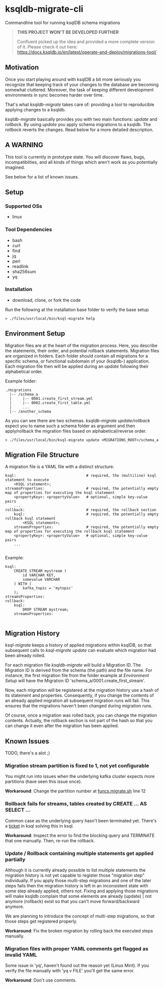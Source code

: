 # ksqldb-migrate-cli
Commandline tool for running ksqlDB schema migrations

> **THIS PROJECT WON'T BE DEVELOPED FURTHER**
>
> Confluent picked up the idea and provided a more complete version of it. Please check it out here: 
> https://docs.ksqldb.io/en/latest/operate-and-deploy/migrations-tool/

## Motivation

Once you start playing around with ksqlDB a bit more seriously you recognize that keeping track of your changes to the database are becoming somewhat cluttered. Moreover, the task of keeping different development environments in sync becomes harder over time. 

That's what *ksqldb-migrate* takes care of: providing a tool to reproducible applying changes to a ksqldb. 

*ksqldb-migrate* basically provides you with two main functions: *update* and *rollback*. By using *update* you apply schema migrations to a ksqldb. The *rollback* reverts the changes. Read below for a more detailed description. 


## A WARNING

This tool is currently in prototype state. You will discover flaws, bugs, incompatiblities, and all kinds of things which aren't work as you potentially imagined.

See below for a list of known issues. 

## Setup

### Supported OSs

- linux

### Tool Dependencies

- bash
- curl
- find
- jq
- perl
- readlink
- sha256sum
- yq

### Installation

- download, clone, or fork the code

Run the following at the installation base folder to verify the base setup

    > ./files/usr/local/bin/ksql-migrate help

## Environment Setup

Migration files are at the heart of the migration process. Here, you describe the statements, their order, and potential rollback statements. Migration files are organized in folders. Each folder should contain all migrations for a specific schema, or functional subdomain of your (ksqldb-) application. Each migration file then will be applied during an  *update* following their alphabetical order. 

Example folder:
```
./migrations
  |-- /schema_a
  |     |-- 0001.create_first_stream.yml
  |     |-- 0002.create_first_table.yml
  |     ...
  |-- /another_schema
```
As you can see there are two schemas. *ksqldb-migrate update/rollback* expect you to name such a schema folder as argument and then apply/rollback the migration files based on alphabetical/reverse order.

    > ./files/usr/local/bin/ksql-migrate update <MIGRATIONS_ROOT>/schema_a

## Migration File Structure

A migration file is a YAML file with a distinct structure:
```
ksql:                                # required, the (multiline) ksql statement to execute
    <KSQL statement>;
streamsProperties:                   # required, the potentially empty map of properties for executing the ksql statement
    <propertyKey>: <propertyValue>   # optional, simple key-value pairs
    ...
rollback:                            # required, the rollback section 
    ksql:                            # required, the potentially empty rollback ksql statement
        <KSQL statement>;
    streamsProperties:               # required, the potentially empty map of properties for executing the rollback ksql statement
    <propertyKey>: <propertyValue>   # optional, simple key-value pairs
    ...
    
```

Example:
```
ksql:
    CREATE STREAM mystream (
        id VARCHAR KEY,
        somevalue VARCHAR
    ) WITH (
        kafka_topic = 'mytopic'
    );
streamsProperties:
rollback:
    ksql:
        DROP STREAM mystream;
    streamsProperties:
    
```

## Migration History

*ksql-migrate* keeps a history of applied migrations within ksqlDB, so that subsequent calls to *ksql-migrate update* can evaluate which migration had been already rolled. 

For each migration file *ksqldb-migrate* will build a Migration ID. The Migration ID is derived from the schema (the path) and the file name. For instance, the first migration file from the folder example at *Environment Setup* will have the Migration ID 'schema_a/0001.create_first_stream'.

Now, each migration will be registered at the migration history use a hash of its statement and properties. Consequently, if you change the contents of an already applied migration all subsequent migration runs will fail. This ensures that the migrations haven't been changed during migration runs. 

Of course, once a migration was rolled back, you can change the migration contents. Actually, the rollback section is not part of the hash so that you can change it even after the migration has been applied. 


## Known Issues

TODO, there's a alot ;)

### Migration stream partition is fixed to 1, not yet configurable
You might run into issues when the underlying kafka cluster expects more partitions (have seen this issue once).

**Workaround**: Change the partition number at [funcs.migrate.sh](https://github.com/jens-guenther/ksqldb-migrate-cli/blob/master/src/files/usr/local/lib/ksqldb-migrate/funcs.migrate.sh) line 12

### Rollback fails for streams, tables created by CREATE ... AS SELECT ...
Common case as the underlying query hasn't been terminated yet. There's a [ticket](https://github.com/confluentinc/ksql/issues/2177 "DROP [STREAM|TABLE] should support termination of query started during creation." ) in ksql solving this in ksql.

**Workaround**: Inspect the error to find the blocking query and TERMINATE that one manually. Then, re-run the rollback.

### Update / Rollback containing multiple statements get applied partially
Although it is currently already possible to list multiple statements the migration history is not yet capable to register those "migration step" individually. If you apply those multi-step migrations and one of the later steps fails then the migration history is left in an inconsistent state with some step already applied, others not. Fixing and applying those migrations will make ksqldb complain that some elements are already (update) | not anymore (rollback) exist so that you can't move forward/backward anymore.

We are planning to introduce the concept of multi-step migrations, so that those steps get registered properly.

**Workaround**: Fix the broken migration by rolling back the executed steps manually.

### Migration files with proper YAML comments get flagged as invalid YAML
Some issue in 'yq', haven't found out the reason yet (Linux Mint). If you verify the file manually with 'yq v FILE' you'll get the same error. 

**Workaround**: Don't use comments.


